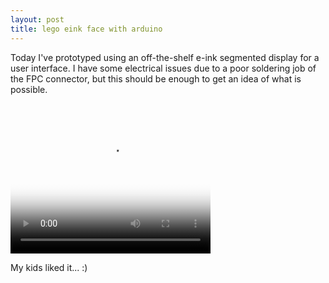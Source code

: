 ```yaml
---
layout: post
title: lego eink face with arduino
---
```


Today I've prototyped using an off-the-shelf e-ink segmented display for a user
interface.  I have some electrical issues due to a poor soldering job of the
FPC connector, but this should be enough to get an idea of what is possible.

<script src="http://vjs.zencdn.net/5.4.4/video.js"></script>

<video id="jq6500" class="video-js vjs-default-skin" controls
preload="auto" width="320" height="240" poster="{{ site.baseurl }}/images/eink-face.jpg"
data-setup="{}">
<source src="{{ site.baseurl }}/images/eink-face.mp4" type='video/mp4'>
</video>

My kids liked it... :)
